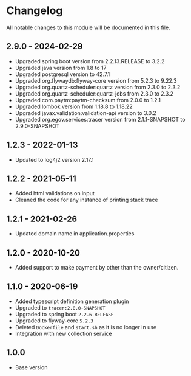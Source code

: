 

# Changelog
All notable changes to this module will be documented in this file.

## 2.9.0 - 2024-02-29
- Upgraded spring boot version from 2.2.13.RELEASE to 3.2.2
- Upgraded java version from 1.8 to 17
- Upgraded postgresql version to 42.7.1
- Upgraded org.flywaydb:flyway-core version from 5.2.3 to 9.22.3
- Upgraded org.quartz-scheduler:quartz version from 2.3.0 to 2.3.2
- Upgraded org.quartz-scheduler:quartz-jobs from 2.3.0 to 2.3.2
- Upgraded com.paytm:paytm-checksum from 2.0.0 to 1.2.1
- Upgraded lombok version from 1.18.8 to 1.18.22
- Upgraded javax.validation:validation-api version to 3.0.2
- Upgraded org.egov.services:tracer version from 2.1.1-SNAPSHOT to 2.9.0-SNAPSHOT

## 1.2.3 - 2022-01-13
- Updated to log4j2 version 2.17.1

## 1.2.2 - 2021-05-11
- Added html validations on input
- Cleaned the code for any instance of printing stack trace

## 1.2.1 - 2021-02-26
- Updated domain name in application.properties

## 1.2.0 - 2020-10-20
- Added support to make payment by other than the owner/citizen.

## 1.1.0 - 2020-06-19
- Added typescript definition generation plugin
- Upgraded to `tracer:2.0.0-SNAPSHOT`
- Upgraded to spring boot `2.2.6-RELEASE`
- Upgraded to flyway-core `5.2.3`
- Deleted `Dockerfile` and `start.sh` as it is no longer in use
- Integration with new collection service

## 1.0.0

- Base version
